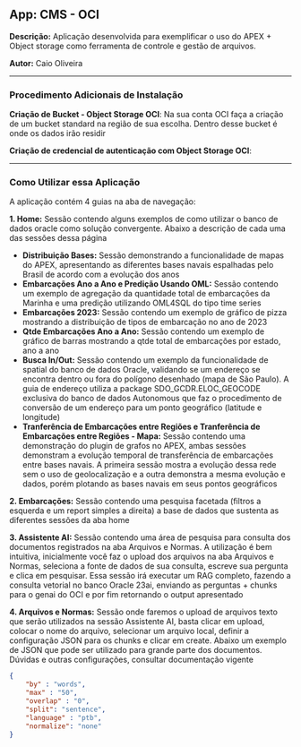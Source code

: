 ## **App: CMS - OCI**
**Descrição:** Aplicação desenvolvida para exemplificar o uso do APEX + Object storage como ferramenta de controle e gestão de arquivos.

**Autor:** Caio Oliveira  

---

### **Procedimento Adicionais de Instalação**

**Criação de Bucket - Object Storage OCI**: Na sua conta OCI faça a criação de um bucket standard na região de sua escolha. Dentro desse bucket é onde os dados irão residir



**Criação de credencial de autenticação com Object Storage OCI**:

---

### **Como Utilizar essa Aplicação**

A aplicação contém 4 guias na aba de navegação:

**1. Home:** Sessão contendo alguns exemplos de como utilizar o banco de dados oracle como solução convergente. Abaixo a descrição de cada uma das sessões dessa página
  * **Distribuição Bases:** Sessão demonstrando a funcionalidade de mapas do APEX, apresentando as diferentes bases navais espalhadas pelo Brasil de acordo com a evolução dos anos
  * **Embarcações Ano a Ano e Predição Usando OML:** Sessão contendo um exemplo de agregação da quantidade total de embarcações da Marinha e uma predição utilizando OML4SQL do tipo time series
  * **Embarcações 2023:** Sessão contendo um exemplo de gráfico de pizza mostrando a distribuição de tipos de embarcação no ano de 2023
  * **Qtde Embarcações Ano a Ano:** Sessão contendo um exemplo de gráfico de barras mostrando a qtde total de embarcações por estado, ano a ano
  * **Busca In/Out:** Sessão contendo um exemplo da funcionalidade de spatial do banco de dados Oracle, validando se um endereço se encontra dentro ou fora do polígono desenhado (mapa de São Paulo). A guia de endereço utiliza a package SDO_GCDR.ELOC_GEOCODE exclusiva do banco de dados Autonomous que faz o procedimento de conversão de um endereço para um ponto geográfico (latitude e longitude)
  * **Tranferência de Embarcações entre Regiões e Tranferência de Embarcações entre Regiões - Mapa:** Sessão contendo uma demonstração do plugin de grafos no APEX, ambas sessões demonstram a evolução temporal de transferência de embarcações entre bases navais. A primeira sessão mostra a evolução dessa rede sem o uso de geolocalização e a outra demonstra a mesma evolução e dados, porém plotando as bases navais em seus pontos geográficos

**2. Embarcações:** Sessão contendo uma pesquisa facetada (filtros a esquerda e um report simples a direita) a base de dados que sustenta as diferentes sessões da aba home

**3. Assistente AI:** Sessão contendo uma área de pesquisa para consulta dos documentos registrados na aba Arquivos e Normas. A utilização é bem intuitiva, inicialmente você faz o upload dos arquivos na aba Arquivos e Normas, seleciona a fonte de dados de sua consulta, escreve sua pergunta e clica em pesquisar. Essa sessão irá executar um RAG completo, fazendo a consulta vetorial no banco Oracle 23ai, enviando as perguntas + chunks para o genai do OCI e por fim retornando o output apresentado

**4. Arquivos e Normas:** Sessão onde faremos o upload de arquivos texto que serão utilizados na sessão Assistente AI, basta clicar em upload, colocar o nome do arquivo, selecionar um arquivo local, definir a configuração JSON para os chunks e clicar em create. Abaixo um exemplo de JSON que pode ser utilizado para grande parte dos documentos. Dúvidas e outras configurações, consultar documentação vigente
```json
{
    "by" : "words",
    "max" : "50",
    "overlap" : "0",
    "split": "sentence",
    "language" : "ptb",
    "normalize": "none"
}
```